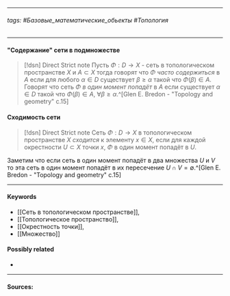 ***
###### tags: #Базовые_математические_обьекты #Топология  
***
#### "Содержание" сети в подмножестве
>[!dsn] Direct Strict note
>Пусть $\Phi:D\to X$ - сеть в топологическом пространстве $X$ и $A\subset X$ тогда говорят что $\Phi$ *часто содержиться* в $A$ если для любого $\alpha\in D$ существует $\beta\ge\alpha$ такой что $\Phi(\beta)\in A$. Говорят что сеть $\Phi$ *в один момент попадёт* в $A$ если существует $\alpha\in D$ такой что $\Phi(\beta)\in A$, $\forall \beta\ge\alpha$.^[Glen E. Bredon - "Topology and geometry" c.15]
#### Сходимость сети
>[!dsn] Direct Strict note
>Сеть $\Phi:D\to X$ в топологическом пространстве $X$ *сходится* к элементу $x\in X$, если для каждой окрестности $U\subset X$ точки $x$, $\Phi$ в один момент попадёт в $U$.

Заметим что если сеть в один момент попадёт в два множества $U$ и $V$ то эта сеть в один момент попадёт в их пересечение $U\cap V=\emptyset$.^[Glen E. Bredon - "Topology and geometry" c.15]
***
#### Keywords
- [[Сеть в топологическом пространстве]],
- [[Топологическое пространство]],
- [[Окрестность точки]],
- [[Множество]]
#### Possibly related
- 
***
#### Sources:
